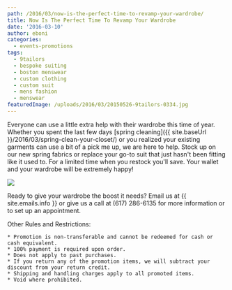 ```yaml
---
path: /2016/03/now-is-the-perfect-time-to-revamp-your-wardrobe/
title: Now Is The Perfect Time To Revamp Your Wardrobe
date: '2016-03-10'
author: eboni
categories:
  - events-promotions
tags:
  - 9tailors
  - bespoke suiting
  - boston menswear
  - custom clothing
  - custom suit
  - mens fashion
  - menswear
featuredImage: /uploads/2016/03/20150526-9tailors-0334.jpg
---
```

Everyone can use a little extra help with their wardrobe this time of year. Whether you spent the last few days [spring cleaning]({{ site.baseUrl }}/2016/03/spring-clean-your-closet/) or you realized your existing garments can use a bit of a pick me up, we are here to help. Stock up on our new spring fabrics or replace your go-to suit that just hasn't been fitting like it used to. For a limited time when you restock you'll save. Your wallet and your wardrobe will be extremely happy!

![](https://files.slack.com/files-pri/T0LS16RRR-F0RTQUWR5/marchsale-blog.jpg)

Ready to give your wardrobe the boost it needs? Email us at {{ site.emails.info }} or give us a call at (617) 286-6135 for more information or to set up an appointment.

Other Rules and Restrictions:

	* Promotion is non-transferable and cannot be redeemed for cash or cash equivalent.
	* 100% payment is required upon order.
	* Does not apply to past purchases.
	* If you return any of the promotion items, we will subtract your discount from your return credit.
	* Shipping and handling charges apply to all promoted items.
	* Void where prohibited.
